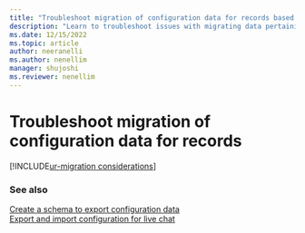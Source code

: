 ```yaml
---
title: "Troubleshoot migration of configuration data for records based on unified routing | MicrosoftDocs"
description: "Learn to troubleshoot issues with migrating data pertaining to records enabled for unified routing from source to target environments in Omnichannel for Customer Service."
ms.date: 12/15/2022
ms.topic: article
author: neeranelli
ms.author: nenellim
manager: shujoshi
ms.reviewer: nenellim
---
```


# Troubleshoot migration of configuration data for records

[!INCLUDE[ur-migration considerations](../includes/cc-ur-migration-considerations.md)]

### See also

[Create a schema to export configuration data](/power-platform/admin/create-schema-export-configuration-data)  
[Export and import configuration for live chat](export-import-config-data-for-live-chat.md)  